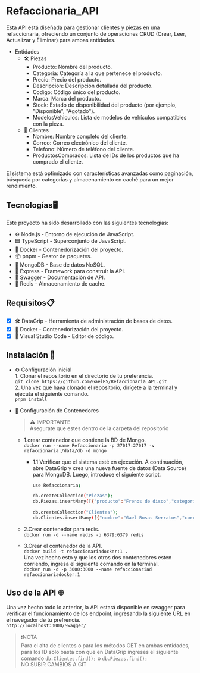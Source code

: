 # Refaccionaria_API
Esta API está diseñada para gestionar clientes y piezas en una refaccionaria, ofreciendo un conjunto de operaciones CRUD (Crear, Leer, Actualizar y Eliminar) para ambas entidades.

- Entidades<br>
  - 🛠️ Piezas
    - Producto: Nombre del producto.
    - Categoria: Categoría a la que pertenece el producto.
    - Precio: Precio del producto.
    - Descripcion: Descripción detallada del producto.
    - Codigo: Código único del producto.
    - Marca: Marca del producto.
    - Stock: Estado de disponibilidad del producto (por ejemplo, "Disponible", "Agotado").
    - ModelosVehiculos: Lista de modelos de vehículos compatibles con la pieza.
  - 👤 Clientes
    - Nombre: Nombre completo del cliente.
    - Correo: Correo electrónico del cliente.
    - Telefono: Número de teléfono del cliente.
    - ProductosComprados: Lista de IDs de los productos que ha comprado el cliente.
      
El sistema está optimizado con características avanzadas como paginación, búsqueda por categorías y almacenamiento en caché para un mejor rendimiento.

## Tecnologías🖥️
Este proyecto ha sido desarrollado con las siguientes tecnologías:
- ⚙️ Node.js - Entorno de ejecución de JavaScript.
- 🟦 TypeScript - Superconjunto de JavaScript.
- 🐳 Docker - Contenedorización del proyecto.
- 📦 pnpm - Gestor de paquetes.
- 🍃 MongoDB - Base de datos NoSQL.
- 🚀 Express - Framework para construir la API.
- 📜 Swagger - Documentación de API.
- 🧠 Redis - Almacenamiento de cache.

## Requisitos📋
- [x] 🛠️ DataGrip - Herramienta de administración de bases de datos.
- [x] 🐳 Docker - Contenedorización del proyecto.
- [x] 📝 Visual Studio Code - Editor de código.
      
## Instalación 🔧
- ⚙️ Configuración inicial<br>
      1. Clonar el repositorio en el directorio de tu preferencia.<br>
         ``git clone https://github.com/GaelRS/Refaccionaria_API.git``<br>
      2. Una vez que haya clonado el repositorio, dirígete a la terminal y ejecuta el siguiente comando.<br>
         ``pnpm install``<br>
         
- 🐳 Configuración de Contenedores
  > ⚠️ IMPORTANTE<br>
  > Asegurate que estes dentro de la carpeta del repositorio<br>
    - 1.crear contenedor que contiene la BD de Mongo.<br>
        ``docker run --name Refaccionaria -p 27017:27017 -v refaccionaria:/data/db -d mongo``
      
        - 1.1 Verificar que el sistema esté en ejecución. A continuación, abre DataGrip y crea una nueva fuente de datos (Data Source) para MongoDB. Luego, introduce el siguiente script.
          ```bash
          use Refaccionaria;
          
          db.createCollection("Piezas");
          db.Piezas.insertMany([{"producto":"Frenos de disco","categoria":"Frenos","precio":1500,"descripcion":"Frenos de disco de alta calidad para                   vehículos.","codigo":"FREN1234","marca":"Autoparts","stock":"Disponible","modelosVehiculos":["Toyota Corolla 2020","Honda Civic 2019"]},{"producto":"Filtro de aire","categoria":"Motor","precio":800,"descripcion":"Filtro de aire de alto rendimiento.","codigo":"MOT9876","marca":"Performance Parts","stock":"Agotado","modelosVehiculos":["Ford Mustang 2018","Chevrolet Camaro 2020","Dodge Challenger 2021"]},{"producto":"Amortiguadores","categoria":"Suspensión","precio":2500,"descripcion":"Amortiguadores delanteros con alta durabilidad.","codigo":"SUSP5678","marca":"ShockMaster","stock":"Disponible","modelosVehiculos":["Nissan Sentra 2019","Mazda 3 2020"]},{"producto":"Pastillas de freno","categoria":"Frenos","precio":1200,"descripcion":"Pastillas de freno cerámicas.","codigo":"FREN2345","marca":"BrakesPlus","stock":"Disponible","modelosVehiculos":["Toyota Prius 2018","Honda Accord 2019","Hyundai Elantra 2020"]},{"producto":"Aceite sintético","categoria":"Aceites","precio":600,"descripcion":"Aceite sintético para motor 5W-30.","codigo":"ACE1234","marca":"OilMaster","stock":"Disponible","modelosVehiculos":["Chevrolet Silverado 2020","Ram 1500 2019"]},{"producto":"Bujías","categoria":"Motor","precio":900,"descripcion":"Bujías de iridio de alto rendimiento.","codigo":"MOT1234","marca":"SparkPro","stock":"Agotado","modelosVehiculos":["Honda CR-V 2018","Toyota RAV4 2020","Ford Escape 2019"]},{"producto":"Resortes de suspensión","categoria":"Suspensión","precio":2300,"descripcion":"Resortes de suspensión de alta resistencia.","codigo":"SUSP3456","marca":"SpringKing","stock":"Disponible","modelosVehiculos":["Subaru Impreza 2019","Hyundai Tucson 2020"]},{"producto":"Discos de freno","categoria":"Frenos","precio":1800,"descripcion":"Discos de freno ventilados.","codigo":"FREN6789","marca":"StopMaster","stock":"Disponible","modelosVehiculos":["Volkswagen Golf 2020","Audi A3 2019"]},{"producto":"Aceite para transmisiones","categoria":"Aceites","precio":700,"descripcion":"Aceite para transmisiones automáticas.","codigo":"ACE5678","marca":"TransOil","stock":"Agotado","modelosVehiculos":["Jeep Wrangler 2020","Nissan Xterra 2019"]},{"producto":"Correa de distribución","categoria":"Motor","precio":1100,"descripcion":"Correa de distribución reforzada.","codigo":"MOT4567","marca":"PowerBelt","stock":"Disponible","modelosVehiculos":["Mitsubishi Outlander 2020","Kia Sportage 2019"]}])

          db.createCollection("Clientes");
          db.Clientes.insertMany([{"nombre":"Gael Rosas Serratos","correo":"gael.rosas@gmail.com","telefono":"442-193-4547","productosComprados":["6717de78847ec1245fa626cc"]},{"nombre":"Ana López Martínez","correo":"ana.lopez@gmail.com","telefono":"553-192-8484","productosComprados":["6717de78847ec1245fa626cd","6717de78847ec1245fa626ce"]},{"nombre":"Carlos Pérez Gómez","correo":"carlos.perez@hotmail.com","telefono":"777-555-1234","productosComprados":["6717de78847ec1245fa626cf"]},{"nombre":"Marta Ruiz Hernández","correo":"marta.ruiz@gmail.com","telefono":"123-456-7890","productosComprados":["6717de78847ec1245fa626d0","6717de78847ec1245fa626d1","6717de78847ec1245fa626d2"]},{"nombre":"Javier Gómez López","correo":"javier.gomez@hotmail.com","telefono":"222-444-5566","productosComprados":["6717de78847ec1245fa626d3"]},{"nombre":"Lucía Martínez Pérez","correo":"lucia.martinez@gmail.com","telefono":"999-888-7777","productosComprados":["6717de78847ec1245fa626d4"]},{"nombre":"Roberto Sánchez Torres","correo":"roberto.sanchez@hotmail.com","telefono":"555-123-4567","productosComprados":["6717de78847ec1245fa626d5","6717de78847ec1245fa626d0"]},{"nombre":"Claudia Torres Jiménez","correo":"claudia.torres@gmail.com","telefono":"444-555-6666","productosComprados":["6717de78847ec1245fa626cd"]},{"nombre":"Diego Fernández Ruiz","correo":"diego.fernandez@hotmail.com","telefono":"333-222-1111","productosComprados":["6717de78847ec1245fa626cc","6717de78847ec1245fa626d2"]},{"nombre":"Elena Jiménez Morales","correo":"elena.jimenez@gmail.com","telefono":"666-777-8888","productosComprados":["6717de78847ec1245fa626cf","6717de78847ec1245fa626d1"]}])
          ```
  - 2.Crear contenedor para redis.<br>
    ``docker run -d --name redis -p 6379:6379 redis``
  - 3.Crear el contenedor de la API.<br>
    ``docker build -t refaccionariadocker:1 .``<br>
    Una vez hecho esto y que los otros dos contenedores esten corriendo, ingresa el siguiente comando en la terminal.<br>
    ``docker run -d -p 3000:3000 --name refaccionariad refaccionariadocker:1``

## Uso de la API 🌐<br>
Una vez hecho todo lo anterior, la API estará disponible en swagger para verificar el funcionamiento de los endpoint, ingresando la siguiente URL en el navegador de tu prefrencia.<br>
``http://localhost:3000/Swagger/``

>❗NOTA<br>
>Para el alta de clientes o para los métodos GET en ambas entidades, para los ID solo basta con que en DataGrip ingreses el siguiente comando
>``db.Clientes.find();`` o ``db.Piezas.find();``<br>
>NO SUBIR CAMBIOS A GIT
